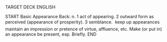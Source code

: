 TARGET DECK
ENGLISH

START
Basic
Appearance
Back: n. 1 act of appearing. 2 outward form as perceived (appearance of prosperity). 3 semblance.  keep up appearances maintain an impression or pretence of virtue, affluence, etc. Make (or put in) an appearance be present, esp. Briefly.
END
